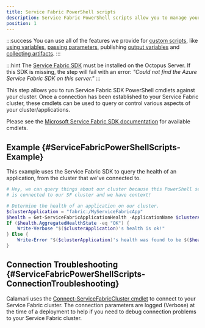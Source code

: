 ```yaml
---
title: Service Fabric PowerShell scripts
description: Service Fabric PowerShell scripts allow you to manage your Service Fabric clusters using the Service Fabric SDK as part of your deployment process.
position: 1
---
```


:::success
You can use all of the features we provide for [custom scripts](/docs/deploying-applications/custom-scripts/index.md), like [using variables](/docs/deploying-applications/custom-scripts/index.md#Customscripts-Variables), [passing parameters](/docs/deploying-applications/custom-scripts/index.md#Customscripts-Passingparameterstoscripts), publishing [output variables](/docs/deploying-applications/custom-scripts/index.md#Customscripts-Outputvariables) and [collecting artifacts](/docs/deploying-applications/custom-scripts/index.md#Customscripts-Collectingartifacts).
:::

:::hint
The [Service Fabric SDK](https://g.octopushq.com/ServiceFabricSdkDownload) must be installed on the Octopus Server. If this SDK is missing, the step will fail with an error: _"Could not find the Azure Service Fabric SDK on this server."_
:::

This step allows you to run Service Fabric SDK PowerShell cmdlets against your cluster. Once a connection has been established to your Service Fabric cluster, these cmdlets can be used to query or control various aspects of your cluster/applications.

Please see the [Microsoft Service Fabric SDK documentation](https://docs.microsoft.com/en-us/powershell/servicefabric/vlatest/servicefabric) for available cmdlets.

## Example {#ServiceFabricPowerShellScripts-Example}

This example uses the Service Fabric SDK to query the health of an application, from the cluster that we've connected to.

```powershell
# Hey, we can query things about our cluster because this PowerShell session 
# is connected to our SF cluster and we have context!

# Determine the health of an application on our cluster.
$clusterApplication = "fabric:/MyServiceFabricApp"
$health = Get-ServiceFabricApplicationHealth -ApplicationName $clusterApplication
If ($health.AggregatedHealthState -eq "OK") {
    Write-Verbose "$($clusterApplication)'s health is ok!"
} Else {
    Write-Error "$($clusterApplication)'s health was found to be $($health.AggregatedHealthState)!  This is not ok :("
}
```

## Connection Troubleshooting {#ServiceFabricPowerShellScripts-ConnectionTroubleshooting}

Calamari uses the [Connect-ServiceFabricCluster cmdlet](https://docs.microsoft.com/en-us/powershell/servicefabric/vlatest/connect-servicefabriccluster) to connect to your Service Fabric cluster. The connection parameters are logged (Verbose) at the time of a deployment to help if you need to debug connection problems to your Service Fabric cluster.